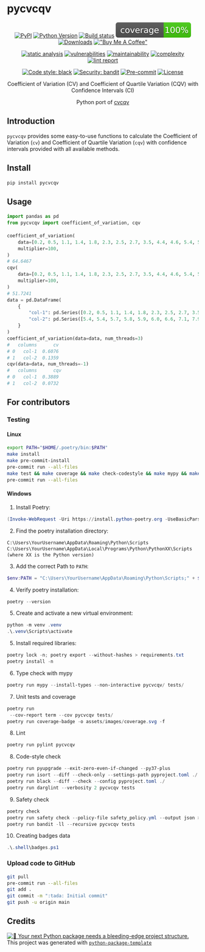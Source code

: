 # pycvcqv

<div align="center">

[![PyPI](https://img.shields.io/pypi/v/pycvcqv?logo=pypi&logoColor=white&logoSize=auto)](https://pypi.org/project/pycvcqv/)
[![Python Version](https://img.shields.io/pypi/pyversions/pycvcqv?logo=python&logoColor=white&logoSize=auto)](https://pypi.org/project/pycvcqv/)
[![Build status](https://github.com/MaaniBeigy/pycvcqv/workflows/build/badge.svg)](https://github.com/MaaniBeigy/pycvcqv/actions?query=workflow%3Abuild)
[![coverage report](https://raw.githubusercontent.com/MaaniBeigy/pycvcqv/main/assets/images/coverage.svg)](https://raw.githubusercontent.com/MaaniBeigy/pycvcqv/main/.logs/coverage.txt)
[![Downloads](https://static.pepy.tech/badge/pycvcqv)](https://pepy.tech/project/pycvcqv)
[!["Buy Me A Coffee"](https://img.shields.io/badge/-buy_me_a%C2%A0coffee-gray?logo=buy-me-a-coffee)](https://buymeacoffee.com/maani)

[![static analysis](https://img.shields.io/badge/dynamic/json?url=https%3A%2F%2Fraw.githubusercontent.com%2FMaaniBeigy%2Fpycvcqv%2Fmain%2F.logs%2Fmypy.json&query=%24.mypy_result&label=mypy&color=brightgreen)](https://raw.githubusercontent.com/MaaniBeigy/pycvcqv/main/.logs/mypy.txt)
[![vulnerabilities](https://img.shields.io/badge/dynamic/json?url=https%3A%2F%2Fraw.githubusercontent.com%2FMaaniBeigy%2Fpycvcqv%2Fmain%2F.logs%2Fsafety.json&query=%24.vulnerabilities_found&label=vulnerabilities&labelColor=%234AADF1&color=%230A0C10)](https://raw.githubusercontent.com/MaaniBeigy/pycvcqv/main/.logs/safety.txt)
[![maintainability](https://img.shields.io/badge/dynamic/json?url=https%3A%2F%2Fraw.githubusercontent.com%2FMaaniBeigy%2Fpycvcqv%2Fmain%2F.logs%2Fmaintainability.json&query=%24.maintainability&label=maintainability&color=brightgreen)](https://raw.githubusercontent.com/MaaniBeigy/pycvcqv/main/.logs/maintainability.txt)
[![complexity](https://img.shields.io/badge/dynamic/json?url=https%3A%2F%2Fraw.githubusercontent.com%2FMaaniBeigy%2Fpycvcqv%2Fmain%2F.logs%2Fcomplexity.json&query=%24.complexity&label=complexity&color=brightgreen)](https://raw.githubusercontent.com/MaaniBeigy/pycvcqv/main/.logs/complexity.txt)
[![lint report](https://img.shields.io/badge/dynamic/json?url=https%3A%2F%2Fraw.githubusercontent.com%2FMaaniBeigy%2Fpycvcqv%2Fmain%2F.logs%2Fpylint-log.json&query=%24.lintscore&label=pylint&color=brightgreen)](https://raw.githubusercontent.com/MaaniBeigy/pycvcqv/main/.logs/pylint-log.txt)

[![Code style: black](https://img.shields.io/badge/code%20style-black-000000.svg)](https://github.com/psf/black)
[![Security: bandit](https://img.shields.io/badge/security-bandit-green.svg)](https://github.com/PyCQA/bandit)
[![Pre-commit](https://img.shields.io/badge/pre--commit-enabled-brightgreen?logo=pre-commit&logoColor=white)](https://github.com/MaaniBeigy/pycvcqv/blob/master/.pre-commit-config.yaml)
[![License](https://img.shields.io/github/license/MaaniBeigy/pycvcqv)](https://github.com/MaaniBeigy/pycvcqv/blob/master/LICENSE)

Coefficient of Variation (CV) and Coefficient of Quartile Variation (CQV) with Confidence Intervals (CI)

Python port of [cvcqv](https://github.com/MaaniBeigy/cvcqv)

</div>

## Introduction

`pycvcqv` provides some easy-to-use functions to calculate the
Coefficient of Variation (`cv`) and Coefficient of Quartile Variation (`cqv`)
with confidence intervals provided with all available methods.

## Install

```bash
pip install pycvcqv
```

## Usage

```python
import pandas as pd
from pycvcqv import coefficient_of_variation, cqv

coefficient_of_variation(
    data=[0.2, 0.5, 1.1, 1.4, 1.8, 2.3, 2.5, 2.7, 3.5, 4.4, 4.6, 5.4, 5.4],
    multiplier=100,
)
# 64.6467
cqv(
    data=[0.2, 0.5, 1.1, 1.4, 1.8, 2.3, 2.5, 2.7, 3.5, 4.4, 4.6, 5.4, 5.4],
    multiplier=100,
)
# 51.7241
data = pd.DataFrame(
    {
        "col-1": pd.Series([0.2, 0.5, 1.1, 1.4, 1.8, 2.3, 2.5, 2.7, 3.5]),
        "col-2": pd.Series([5.4, 5.4, 5.7, 5.8, 5.9, 6.0, 6.6, 7.1, 7.9]),
    }
)
coefficient_of_variation(data=data, num_threads=3)
#   columns      cv
# 0   col-1  0.6076
# 1   col-2  0.1359
cqv(data=data, num_threads=-1)
#   columns      cqv
# 0   col-1  0.3889
# 1   col-2  0.0732
```

## For contributors

### Testing

#### Linux

```bash
export PATH="$HOME/.poetry/bin:$PATH"
make install
make pre-commit-install
pre-commit run --all-files
make test && make coverage && make check-codestyle && make mypy && make check-safety && make extrabadges
pre-commit run --all-files
```

#### Windows

1. Install Poetry:

```powershell
(Invoke-WebRequest -Uri https://install.python-poetry.org -UseBasicParsing).Content | python -
```

2. Find the poetry installation directory:

```text
C:\Users\YourUsername\AppData\Roaming\Python\Scripts
C:\Users\YourUsername\AppData\Local\Programs\Python\PythonXX\Scripts (where XX is the Python version)
```

3. Add the correct Path to `PATH`:

```powershell
$env:PATH = "C:\Users\YourUsername\AppData\Roaming\Python\Scripts;" + $env:PATH
```

4. Verify poetry installation:

```powershell
poetry --version
```

5. Create and activate a new virtual environment:

```powershell
python -m venv .venv
.\.venv\Scripts\activate
```

5. Install required libraries:

```powershell
poetry lock -n; poetry export --without-hashes > requirements.txt
poetry install -n
```

6. Type check with mypy

```powershell
poetry run mypy --install-types --non-interactive pycvcqv/ tests/
```

7. Unit tests and coverage

```powershell
poetry run
 --cov-report term --cov pycvcqv tests/
poetry run coverage-badge -o assets/images/coverage.svg -f
```

8. Lint

```powershell
poetry run pylint pycvcqv
```

8. Code-style check

```powershell
poetry run pyupgrade --exit-zero-even-if-changed --py37-plus
poetry run isort --diff --check-only --settings-path pyproject.toml ./
poetry run black --diff --check --config pyproject.toml ./
poetry run darglint --verbosity 2 pycvcqv tests
```

9. Safety check

```powershell
poetry check
poetry run safety check --policy-file safety_policy.yml --output json > .logs/safety.json
poetry run bandit -ll --recursive pycvcqv tests
```

10. Creating badges data

```powershell
.\.shell\badges.ps1
```

### Upload code to GitHub

```bash
git pull
pre-commit run --all-files
git add .
git commit -m ":tada: Initial commit"
git push -u origin main
```

## Credits

[![🚀 Your next Python package needs a bleeding-edge project structure.](https://img.shields.io/badge/python--package--template-%F0%9F%9A%80-brightgreen)](https://github.com/TezRomacH/python-package-template)  
This project was generated with [`python-package-template`](https://github.com/TezRomacH/python-package-template)
